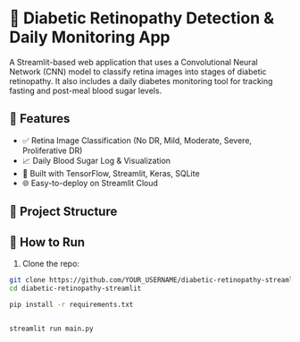 # 🧠 Diabetic Retinopathy Detection & Daily Monitoring App

A Streamlit-based web application that uses a Convolutional Neural Network (CNN) model to classify retina images into stages of diabetic retinopathy. It also includes a daily diabetes monitoring tool for tracking fasting and post-meal blood sugar levels.

## 🚀 Features

- ✅ Retina Image Classification (No DR, Mild, Moderate, Severe, Proliferative DR)
- 📈 Daily Blood Sugar Log & Visualization
- 🧠 Built with TensorFlow, Streamlit, Keras, SQLite
- 🌐 Easy-to-deploy on Streamlit Cloud

## 📂 Project Structure

## 🧪 How to Run

1. Clone the repo:
```bash
git clone https://github.com/YOUR_USERNAME/diabetic-retinopathy-streamlit.git
cd diabetic-retinopathy-streamlit

pip install -r requirements.txt


streamlit run main.py

